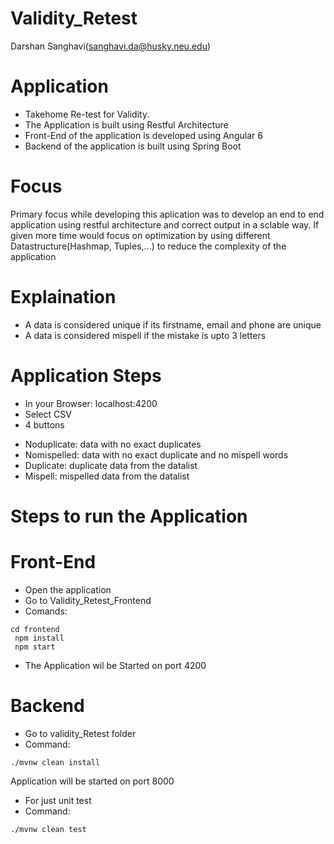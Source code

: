 # Validity_Retest 
Darshan Sanghavi(sanghavi.da@husky.neu.edu)
# Application
- Takehome Re-test for Validity.
- The Application is built using Restful Architecture
- Front-End of the application is developed using Angular 6
- Backend of the application is built using Spring Boot
# Focus
Primary focus while developing this aplication was to develop an end to end application using restful architecture and correct output in a sclable way.
If given more time would focus on optimization by using different Datastructure(Hashmap, Tuples,...) to reduce the complexity of the application
# Explaination
- A data is considered unique if its firstname, email and phone are unique
- A data is considered mispell if the mistake is upto 3 letters
# Application Steps
* In your Browser: localhost:4200
* Select CSV
* 4 buttons
- Noduplicate: data with no exact duplicates
- Nomispelled: data with no exact duplicate and no mispell words
- Duplicate: duplicate data from the datalist
- Mispell: mispelled data from the datalist
 

# Steps to run the Application
# Front-End
- Open the application 
- Go to Validity_Retest_Frontend
- Comands:
```
cd frontend
 npm install
 npm start
```
- The Application wil be Started on port 4200
 # Backend
 - Go to validity_Retest folder
 - Command:
 ```
./mvnw clean install
```
 Application will be started on port 8000
 - For just unit test
 - Command: 
 ```
./mvnw clean test
```
